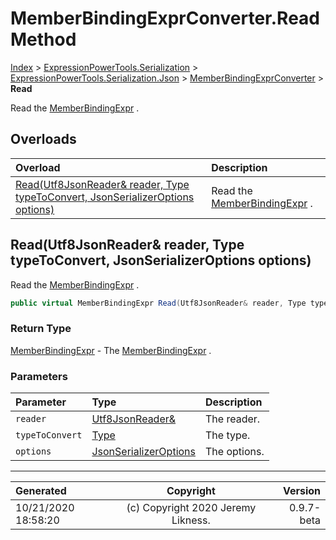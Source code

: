 ﻿# MemberBindingExprConverter.Read Method

[Index](../index.md) > [ExpressionPowerTools.Serialization](ExpressionPowerTools.Serialization.a.md) > [ExpressionPowerTools.Serialization.Json](ExpressionPowerTools.Serialization.Json.n.md) > [MemberBindingExprConverter](ExpressionPowerTools.Serialization.Json.MemberBindingExprConverter.cs.md) > **Read**

Read the [MemberBindingExpr](ExpressionPowerTools.Serialization.Serializers.MemberBindingExpr.cs.md) .

## Overloads

| Overload | Description |
| :-- | :-- |
| [Read(Utf8JsonReader& reader, Type typeToConvert, JsonSerializerOptions options)](#readutf8jsonreader&-reader-type-typetoconvert-jsonserializeroptions-options) | Read the [MemberBindingExpr](ExpressionPowerTools.Serialization.Serializers.MemberBindingExpr.cs.md) . |
## Read(Utf8JsonReader& reader, Type typeToConvert, JsonSerializerOptions options)

Read the [MemberBindingExpr](ExpressionPowerTools.Serialization.Serializers.MemberBindingExpr.cs.md) .

```csharp
public virtual MemberBindingExpr Read(Utf8JsonReader& reader, Type typeToConvert, JsonSerializerOptions options)
```

### Return Type

 [MemberBindingExpr](ExpressionPowerTools.Serialization.Serializers.MemberBindingExpr.cs.md)  - The [MemberBindingExpr](ExpressionPowerTools.Serialization.Serializers.MemberBindingExpr.cs.md) .

### Parameters

| Parameter | Type | Description |
| :-- | :-- | :-- |
| `reader` | [Utf8JsonReader&](https://docs.microsoft.com/dotnet/api/system.text.json.utf8jsonreader&) | The reader. |
| `typeToConvert` | [Type](https://docs.microsoft.com/dotnet/api/system.type) | The type. |
| `options` | [JsonSerializerOptions](https://docs.microsoft.com/dotnet/api/system.text.json.jsonserializeroptions) | The options. |



---

| Generated | Copyright | Version |
| :-- | :-: | --: |
| 10/21/2020 18:58:20 | (c) Copyright 2020 Jeremy Likness. | 0.9.7-beta |
